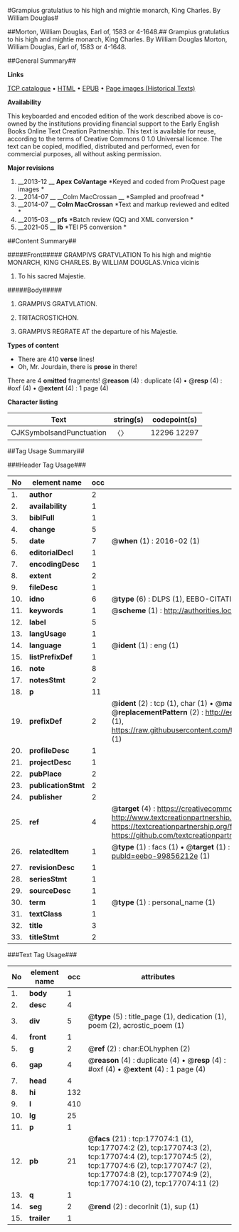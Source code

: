 #Grampius gratulatius to his high and mightie monarch, King Charles. By William Douglas#

##Morton, William Douglas, Earl of, 1583 or 4-1648.##
Grampius gratulatius to his high and mightie monarch, King Charles. By William Douglas
Morton, William Douglas, Earl of, 1583 or 4-1648.

##General Summary##

**Links**

[TCP catalogue](http://www.ota.ox.ac.uk/tcp/)  • 
[HTML](http://tei.it.ox.ac.uk/tcp/Texts-HTML/free/B12/B12486.html)  • 
[EPUB](http://tei.it.ox.ac.uk/tcp/Texts-EPUB/free/B12/B12486.epub) • 
[Page images (Historical Texts)](https://historicaltexts.jisc.ac.uk/eebo-99856212e)

**Availability**

This keyboarded and encoded edition of the work described above is co-owned by the
    institutions providing financial support to the Early English Books Online Text Creation
    Partnership. This text is available for reuse, according to the terms of  Creative Commons 0 1.0 Universal
    licence. The text can be copied, modified, distributed and performed, even for commercial
    purposes, all without asking permission.

**Major revisions**

1. __2013-12 __ __Apex CoVantage__ *Keyed and coded from ProQuest page images *
1. __2014-07 __ __Colm MacCrossan __ *Sampled and proofread *
1. __2014-07 __ __Colm MacCrossan__ *Text and markup reviewed and edited *
1. __2015-03 __ __pfs__ *Batch review (QC) and XML conversion *
1. __2021-05 __ __lb__ *TEI P5 conversion *

##Content Summary##

#####Front#####
GRAMPIVS GRATVLATION To his high and mightie MONARCH, KING CHARLES. By WILLIAM DOUGLAS.Vnica vicinis
1. To his sacred Majestie.

#####Body#####

1. GRAMPIVS GRATVLATION.

1. TRITACROSTICHON.

1. GRAMPIVS REGRATE AT the departure of his Majestie.

**Types of content**

  * There are 410 **verse** lines!
  * Oh, Mr. Jourdain, there is **prose** in there!

There are 4 **omitted** fragments! 
 @__reason__ (4) : duplicate (4)  •  @__resp__ (4) : #oxf (4)  •  @__extent__ (4) : 1 page (4)

**Character listing**


|Text|string(s)|codepoint(s)|
|---|---|---|
|CJKSymbolsandPunctuation|〈〉|12296 12297|

##Tag Usage Summary##

###Header Tag Usage###

|No|element name|occ|attributes|
|---|---|---|---|
|1.|__author__|2||
|2.|__availability__|1||
|3.|__biblFull__|1||
|4.|__change__|5||
|5.|__date__|7| @__when__ (1) : 2016-02 (1)|
|6.|__editorialDecl__|1||
|7.|__encodingDesc__|1||
|8.|__extent__|2||
|9.|__fileDesc__|1||
|10.|__idno__|6| @__type__ (6) : DLPS (1), EEBO-CITATION (1), VID (1), EEBO-PROQUEST (1), STC (2)|
|11.|__keywords__|1| @__scheme__ (1) : http://authorities.loc.gov/ (1)|
|12.|__label__|5||
|13.|__langUsage__|1||
|14.|__language__|1| @__ident__ (1) : eng (1)|
|15.|__listPrefixDef__|1||
|16.|__note__|8||
|17.|__notesStmt__|2||
|18.|__p__|11||
|19.|__prefixDef__|2| @__ident__ (2) : tcp (1), char (1)  •  @__matchPattern__ (2) : ([0-9\-]+):([0-9IVX]+) (1), (.+) (1)  •  @__replacementPattern__ (2) : http://eebo.chadwyck.com/downloadtiff?vid=$1&page=$2 (1), https://raw.githubusercontent.com/textcreationpartnership/Texts/master/tcpchars.xml#$1 (1)|
|20.|__profileDesc__|1||
|21.|__projectDesc__|1||
|22.|__pubPlace__|2||
|23.|__publicationStmt__|2||
|24.|__publisher__|2||
|25.|__ref__|4| @__target__ (4) : https://creativecommons.org/publicdomain/zero/1.0/ (1), http://www.textcreationpartnership.org/docs/. (1), https://textcreationpartnership.org/faq/#faq05 (1), https://github.com/textcreationpartnership (1)|
|26.|__relatedItem__|1| @__type__ (1) : facs (1)  •  @__target__ (1) : https://data.historicaltexts.jisc.ac.uk/view?pubId=eebo-99856212e (1)|
|27.|__revisionDesc__|1||
|28.|__seriesStmt__|1||
|29.|__sourceDesc__|1||
|30.|__term__|1| @__type__ (1) : personal_name (1)|
|31.|__textClass__|1||
|32.|__title__|3||
|33.|__titleStmt__|2||


###Text Tag Usage###

|No|element name|occ|attributes|
|---|---|---|---|
|1.|__body__|1||
|2.|__desc__|4||
|3.|__div__|5| @__type__ (5) : title_page (1), dedication (1), poem (2), acrostic_poem (1)|
|4.|__front__|1||
|5.|__g__|2| @__ref__ (2) : char:EOLhyphen (2)|
|6.|__gap__|4| @__reason__ (4) : duplicate (4)  •  @__resp__ (4) : #oxf (4)  •  @__extent__ (4) : 1 page (4)|
|7.|__head__|4||
|8.|__hi__|132||
|9.|__l__|410||
|10.|__lg__|25||
|11.|__p__|1||
|12.|__pb__|21| @__facs__ (21) : tcp:177074:1 (1), tcp:177074:2 (2), tcp:177074:3 (2), tcp:177074:4 (2), tcp:177074:5 (2), tcp:177074:6 (2), tcp:177074:7 (2), tcp:177074:8 (2), tcp:177074:9 (2), tcp:177074:10 (2), tcp:177074:11 (2)|
|13.|__q__|1||
|14.|__seg__|2| @__rend__ (2) : decorInit (1), sup (1)|
|15.|__trailer__|1||
